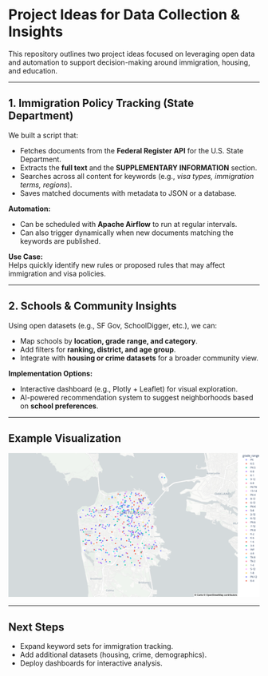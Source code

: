 # Project Ideas for Data Collection & Insights

This repository outlines two project ideas focused on leveraging open data and automation to support decision-making around immigration, housing, and education.

---

## 1. Immigration Policy Tracking (State Department)

We built a script that:
- Fetches documents from the **Federal Register API** for the U.S. State Department.  
- Extracts the **full text** and the **SUPPLEMENTARY INFORMATION** section.  
- Searches across all content for keywords (e.g., *visa types, immigration terms, regions*).  
- Saves matched documents with metadata to JSON or a database.  

**Automation:**  
- Can be scheduled with **Apache Airflow** to run at regular intervals.  
- Can also trigger dynamically when new documents matching the keywords are published.  

**Use Case:**  
Helps quickly identify new rules or proposed rules that may affect immigration and visa policies.

---

## 2. Schools & Community Insights

Using open datasets (e.g., SF Gov, SchoolDigger, etc.), we can:  
- Map schools by **location, grade range, and category**.  
- Add filters for **ranking, district, and age group**.  
- Integrate with **housing or crime datasets** for a broader community view.  

**Implementation Options:**  
- Interactive dashboard (e.g., Plotly + Leaflet) for visual exploration.  
- AI-powered recommendation system to suggest neighborhoods based on **school preferences**.  

---

## Example Visualization

![Example Map](newplot.png)  

---

## Next Steps
- Expand keyword sets for immigration tracking.  
- Add additional datasets (housing, crime, demographics).  
- Deploy dashboards for interactive analysis.  
